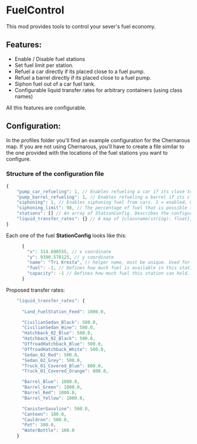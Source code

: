 # FuelControl

This mod provides tools to control your sever's fuel economy.

## Features:

- Enable / Disable fuel stations
- Set fuel limit per station.
- Refuel a car directly if its placed close to a fuel pump.
- Refuel a barrel directly if its placed close to a fuel pump.
- Siphon fuel out of a car fuel tank.
- Configurable liquid transfer rates for arbitrary containers (using class names)

All this features are configurable.

## Configuration:
In the profiles folder you'll find an example configuration for the Chernarous map. If you are not using Chernarous, you'll have to create a file similar to the one provided with the locations of the fuel stations you want to configure.

### Structure of the configuration file

```js
{
    "pump_car_refueling": 1, // Enables refueling a car if its close to a fuel pump. 1 = enabled, 0 = disabled
    "pump_barrel_refueling": 1, // Enables refueling a barrel if its close to a fuel pump. 1 = enabled, 0 = disabled
    "siphoning": 1, // Enables siphoning fuel from cars. 1 = enabled, 0 = disabled.
    "siphoning_limit": 98, // The percentage of fuel that is possible to siphon out of a car fuel tank.
    "stations": [] // An array of StationConfig. Describes the configurations for each one of the stations.
    "liquid_transfer_rates": {} // A map of {classname(string): float}, defines the transfer rate of containers. When transfering between two different containrs, it will use the slower rate. 
}
```

Each one of the fuel **StationConfig** looks like this:
```js
      {
        "x": 314.600555, // x coordinate
        "y": 9390.578125, // y coordinate
        "name": "Tri Kresta", // helper name, must be unique. Used for logging and identification of the station.
        "fuel": -1, // Defines how much fuel is available in this station. -1 means infinite. Set it to 0 to disable the station.
        "capacity": -1 // Defines how much fuel this station can hold. -1 means infinite. This property is not used at the moment.
      }
```

Proposed transfer rates:
```js
    "liquid_transfer_rates": {
  
      "Land_FuelStation_Feed": 1000.0,

      "CivilianSedan_Black": 500.0,
      "CivilianSedan_Wine": 500.0,
      "Hatchback_02_Blue": 500.0,
      "Hatchback_02_Black": 500.0,
      "OffroadHatchback_Blue": 500.0,
      "OffroadHatchback_White": 500.0,
      "Sedan_02_Red": 500.0,
      "Sedan_02_Grey": 500.0,
      "Truck_01_Covered_Blue": 800.0,
      "Truck_01_Covered_Orange": 800.0,

      "Barrel_Blue": 1000.0,
      "Barrel_Green": 1000.0,
      "Barrel_Red": 1000.0,
      "Barrel_Yellow": 1000.0,

      "CanisterGasoline": 500.0,
      "Canteen": 100.0,
      "Cauldron": 500.0,
      "Pot": 300.0,
      "WaterBottle": 100.0
    }
```